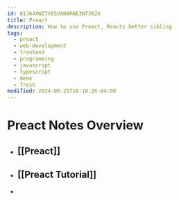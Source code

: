 ```yaml
---
id: 01J64XWZ7YE5V0D8RNE3NTJ62X
title: Preact
description: How to use Preact, Reacts better sibling
tags:
  - preact
  - web-development
  - frontend
  - programming
  - javascript
  - typescript
  - deno
  - fresh
modified: 2024-08-25T10:10:26-04:00
---
```

# Preact Notes Overview
- ## [[Preact]]
- ## [[Preact Tutorial]]
- 